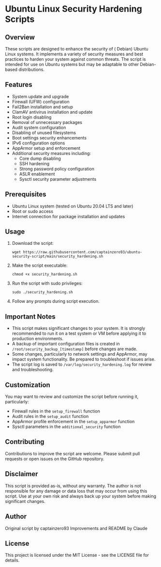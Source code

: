 # Ubuntu Linux Security Hardening Scripts

## Overview

These scripts are designed to enhance the security of ( Debian) Ubuntu Linux systems. It implements a variety of security measures and best practices to harden your system against common threats. The script is intended for use on Ubuntu systems but may be adaptable to other Debian-based distributions.

## Features

- System update and upgrade
- Firewall (UFW) configuration
- Fail2Ban installation and setup
- ClamAV antivirus installation and update
- Root login disabling
- Removal of unnecessary packages
- Audit system configuration
- Disabling of unused filesystems
- Boot settings security enhancements
- IPv6 configuration options
- AppArmor setup and enforcement
- Additional security measures including:
  - Core dump disabling
  - SSH hardening
  - Strong password policy configuration
  - ASLR enablement
  - Sysctl security parameter adjustments

## Prerequisites

- Ubuntu Linux system (tested on Ubuntu 20.04 LTS and later)
- Root or sudo access
- Internet connection for package installation and updates

## Usage

1. Download the script:
   ```
   wget https://raw.githubusercontent.com/captainzero93/ubuntu-security-script/main/security_hardening.sh
   ```

2. Make the script executable:
   ```
   chmod +x security_hardening.sh
   ```

3. Run the script with sudo privileges:
   ```
   sudo ./security_hardening.sh
   ```

4. Follow any prompts during script execution.

## Important Notes

- This script makes significant changes to your system. It is strongly recommended to run it on a test system or VM before applying it to production environments.
- A backup of important configuration files is created in `/root/security_backup_[timestamp]` before changes are made.
- Some changes, particularly to network settings and AppArmor, may impact system functionality. Be prepared to troubleshoot if issues arise.
- The script log is saved to `/var/log/security_hardening.log` for review and troubleshooting.

## Customization

You may want to review and customize the script before running it, particularly:

- Firewall rules in the `setup_firewall` function
- Audit rules in the `setup_audit` function
- AppArmor profile enforcement in the `setup_apparmor` function
- Sysctl parameters in the `additional_security` function

## Contributing

Contributions to improve the script are welcome. Please submit pull requests or open issues on the GitHub repository.

## Disclaimer

This script is provided as-is, without any warranty. The author is not responsible for any damage or data loss that may occur from using this script. Use at your own risk and always back up your system before making significant changes.

## Author

Original script by captainzero93
Improvements and README by Claude

## License

This project is licensed under the MIT License - see the LICENSE file for details.
